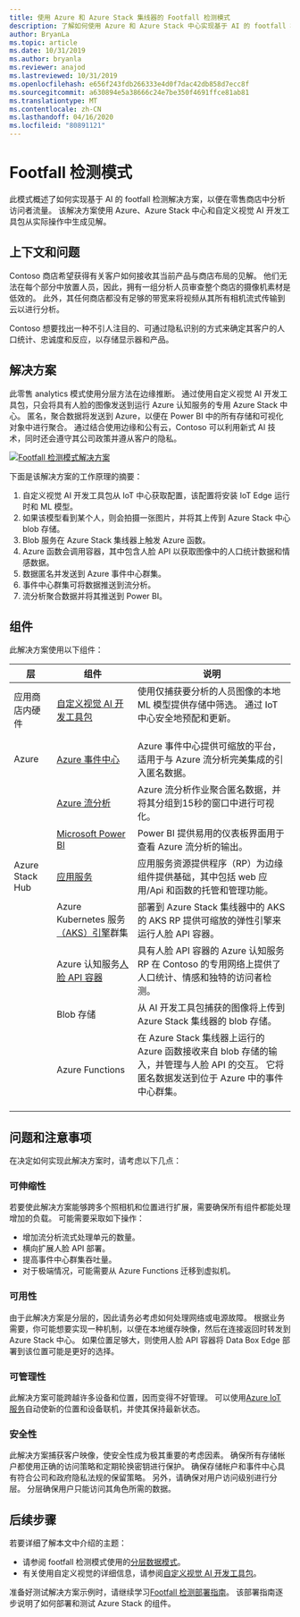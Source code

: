 ```yaml
---
title: 使用 Azure 和 Azure Stack 集线器的 Footfall 检测模式
description: 了解如何使用 Azure 和 Azure Stack 中心实现基于 AI 的 footfall 检测解决方案，以便分析零售商店流量。
author: BryanLa
ms.topic: article
ms.date: 10/31/2019
ms.author: bryanla
ms.reviewer: anajod
ms.lastreviewed: 10/31/2019
ms.openlocfilehash: e656f243fdb266333e4d0f7dac42db858d7ecc8f
ms.sourcegitcommit: a630894e5a38666c24e7be350f4691ffce81ab81
ms.translationtype: MT
ms.contentlocale: zh-CN
ms.lasthandoff: 04/16/2020
ms.locfileid: "80891121"
---
```

# <a name="footfall-detection-pattern"></a>Footfall 检测模式

此模式概述了如何实现基于 AI 的 footfall 检测解决方案，以便在零售商店中分析访问者流量。 该解决方案使用 Azure、Azure Stack 中心和自定义视觉 AI 开发工具包从实际操作中生成见解。

## <a name="context-and-problem"></a>上下文和问题

Contoso 商店希望获得有关客户如何接收其当前产品与商店布局的见解。 他们无法在每个部分中放置人员，因此，拥有一组分析人员审查整个商店的摄像机素材是低效的。 此外，其任何商店都没有足够的带宽来将视频从其所有相机流式传输到云以进行分析。

Contoso 想要找出一种不引人注目的、可通过隐私识别的方式来确定其客户的人口统计、忠诚度和反应，以存储显示器和产品。

## <a name="solution"></a>解决方案

此零售 analytics 模式使用分层方法在边缘推断。 通过使用自定义视觉 AI 开发工具包，只会将具有人脸的图像发送到运行 Azure 认知服务的专用 Azure Stack 中心。 匿名，聚合数据将发送到 Azure，以便在 Power BI 中的所有存储和可视化对象中进行聚合。 通过结合使用边缘和公有云，Contoso 可以利用新式 AI 技术，同时还会遵守其公司政策并遵从客户的隐私。

[![Footfall 检测模式解决方案](media/pattern-retail-footfall-detection/solution-architecture.png)](media/pattern-retail-footfall-detection/solution-architecture.png)

下面是该解决方案的工作原理的摘要：

1. 自定义视觉 AI 开发工具包从 IoT 中心获取配置，该配置将安装 IoT Edge 运行时和 ML 模型。
2. 如果该模型看到某个人，则会拍摄一张图片，并将其上传到 Azure Stack 中心 blob 存储。
3. Blob 服务在 Azure Stack 集线器上触发 Azure 函数。
4. Azure 函数会调用容器，其中包含人脸 API 以获取图像中的人口统计数据和情感数据。
5. 数据匿名并发送到 Azure 事件中心群集。
6. 事件中心群集可将数据推送到流分析。
7. 流分析聚合数据并将其推送到 Power BI。

## <a name="components"></a>组件

此解决方案使用以下组件：

| 层 | 组件 | 说明 |
|----------|-----------|-------------|
| 应用商店内硬件 | [自定义视觉 AI 开发工具包](https://azure.github.io/Vision-AI-DevKit-Pages/) | 使用仅捕获要分析的人员图像的本地 ML 模型提供存储中筛选。 通过 IoT 中心安全地预配和更新。<br><br>|
| Azure | [Azure 事件中心](/azure/event-hubs/) | Azure 事件中心提供可缩放的平台，适用于与 Azure 流分析完美集成的引入匿名数据。 |
|  | [Azure 流分析](/azure/stream-analytics/) | Azure 流分析作业聚合匿名数据，并将其分组到15秒的窗口中进行可视化。 |
|  | [Microsoft Power BI](https://powerbi.microsoft.com/) | Power BI 提供易用的仪表板界面用于查看 Azure 流分析的输出。 |
| Azure Stack Hub | [应用服务](../operator/azure-stack-app-service-overview.md) | 应用服务资源提供程序（RP）为边缘组件提供基础，其中包括 web 应用/Api 和函数的托管和管理功能。 |
| | Azure Kubernetes 服务[（AKS）引擎](https://github.com/Azure/aks-engine)群集 | 部署到 Azure Stack 集线器中的 AKS 的 AKS RP 提供可缩放的弹性引擎来运行人脸 API 容器。 |
| | Azure 认知服务[人脸 API 容器](/azure/cognitive-services/face/face-how-to-install-containers)| 具有人脸 API 容器的 Azure 认知服务 RP 在 Contoso 的专用网络上提供了人口统计、情感和独特的访问者检测。 |
| | Blob 存储 | 从 AI 开发工具包捕获的图像将上传到 Azure Stack 集线器的 blob 存储。 |
| | Azure Functions | 在 Azure Stack 集线器上运行的 Azure 函数接收来自 blob 存储的输入，并管理与人脸 API 的交互。 它将匿名数据发送到位于 Azure 中的事件中心群集。<br><br>|

## <a name="issues-and-considerations"></a>问题和注意事项

在决定如何实现此解决方案时，请考虑以下几点：

### <a name="scalability"></a>可伸缩性

若要使此解决方案能够跨多个照相机和位置进行扩展，需要确保所有组件都能处理增加的负载。 可能需要采取如下操作：

- 增加流分析流式处理单元的数量。
- 横向扩展人脸 API 部署。
- 提高事件中心群集吞吐量。
- 对于极端情况，可能需要从 Azure Functions 迁移到虚拟机。

### <a name="availability"></a>可用性

由于此解决方案是分层的，因此请务必考虑如何处理网络或电源故障。 根据业务需要，你可能想要实现一种机制，以便在本地缓存映像，然后在连接返回时转发到 Azure Stack 中心。 如果位置足够大，则使用人脸 API 容器将 Data Box Edge 部署到该位置可能是更好的选择。

### <a name="manageability"></a>可管理性

此解决方案可能跨越许多设备和位置，因而变得不好管理。 可以使用[Azure IoT 服务](/azure/iot-fundamentals/)自动使新的位置和设备联机，并使其保持最新状态。

### <a name="security"></a>安全性

此解决方案捕获客户映像，使安全性成为极其重要的考虑因素。 确保所有存储帐户都使用正确的访问策略和定期轮换密钥进行保护。 确保存储帐户和事件中心具有符合公司和政府隐私法规的保留策略。 另外，请确保对用户访问级别进行分层。 分层确保用户只能访问其角色所需的数据。

## <a name="next-steps"></a>后续步骤

若要详细了解本文中介绍的主题：

- 请参阅 footfall 检测模式使用的[分层数据模式](https://aka.ms/tiereddatadeploy)。
- 有关使用自定义视觉的详细信息，请参阅[自定义视觉 AI 开发工具包](https://azure.github.io/Vision-AI-DevKit-Pages/)。 

准备好测试解决方案示例时，请继续学习[Footfall 检测部署指南](solution-deployment-guide-retail-footfall-detection.md)。 该部署指南逐步说明了如何部署和测试 Azure Stack 的组件。
